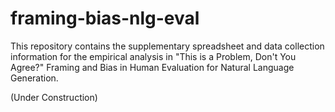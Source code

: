 # framing-bias-nlg-eval
This repository contains the supplementary spreadsheet and data collection information for the empirical analysis in "This is a Problem, Don't You Agree?" Framing and Bias in Human Evaluation for Natural Language Generation.

(Under Construction)

